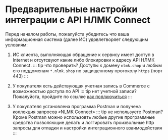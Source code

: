 # Предварительные настройки интеграции с API НЛМК Connect

Перед началом работы, пожалуйста убедитесь что ваша информационная система (далее ИС) удовлетворяет следующим условиям:

1. ИС клиента, выполняющая обращение к сервису имеет доступ в Internet и отсутсвуют какие либо блокировки к адресу API НЛМК Connect. 
::: tip что проверить?
Доступы к домену `nlmk.shop` и любым его поддоменам `*.nlmk.shop` по защищенному протоколу `https` (порт 443)
:::

2.	У покупателя есть действующая учетная запись в Commerce с возможностью доступа по API
::: tip нет учетной записи?
Пожалуйста, пройдите по ссылке [как подлкючиться](/guide/#как-подкnючиться)
:::

3.	У покупателя установлена программа Postman и получена коллекция запросов «NLMK Connect»
::: tip не используете Postman? 
Кроме Postman можно использовть любые другие программные средства позволяющие делать и логгировать произвольные http запросы для отладки и настройки интеграционного взаимодействия
:::